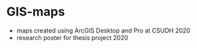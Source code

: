 # GIS-maps
- maps created using ArcGIS Desktop and Pro at CSUDH 2020
- research poster for thesis project 2020

